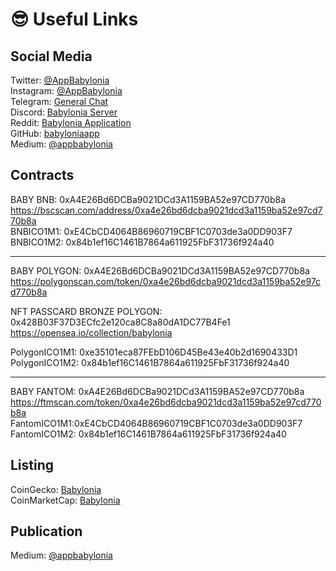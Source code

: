 # 😎 Useful Links

## Social Media

Twitter: [@AppBabylonia](https://twitter.com/AppBabylonia)</br> 
Instagram: [@AppBabylonia](https://www.instagram.com/appbabylonia/) </br>
Telegram: [General Chat](https://t.me/babyloniageneralchat)</br>
Discord: [Babylonia Server](https://discord.gg/kHMcU3EPrm)</br>
Reddit: [Babylonia Application](https://www.reddit.com/r/BabyloniaApplication/)</br>
GitHub: [babyloniaapp](https://github.com/babyloniaapp)</br>
Medium: [@appbabylonia](https://medium.com/@appbabylonia)</br>


## Contracts

BABY BNB: 0xA4E26Bd6DCBa9021DCd3A1159BA52e97CD770b8a </br>
https://bscscan.com/address/0xa4e26bd6dcba9021dcd3a1159ba52e97cd770b8a </br>
BNBICO1M1: 0xE4CbCD4064B86960719CBF1C0703de3a0DD903F7 </br>
BNBICO1M2: 0x84b1ef16C1461B7864a611925FbF31736f924a40 </br>

<hr/>

BABY POLYGON: 0xA4E26Bd6DCBa9021DCd3A1159BA52e97CD770b8a </br>
https://polygonscan.com/token/0xa4e26bd6dcba9021dcd3a1159ba52e97cd770b8a </br>

NFT PASSCARD BRONZE POLYGON: 0x428B03F37D3ECfc2e120ca8C8a80dA1DC77B4Fe1 </br>
https://opensea.io/collection/babylonia

PolygonICO1M1: 0xe35101eca87FEbD106D45Be43e40b2d1690433D1 </br>
PolygonICO1M2: 0x84b1ef16C1461B7864a611925FbF31736f924a40 </br>

<hr/>

BABY FANTOM: 0xA4E26Bd6DCBa9021DCd3A1159BA52e97CD770b8a </br>
https://ftmscan.com/token/0xa4e26bd6dcba9021dcd3a1159ba52e97cd770b8a </br>
FantomICO1M1:0xE4CbCD4064B86960719CBF1C0703de3a0DD903F7 </br>
FantomICO1M2: 0x84b1ef16C1461B7864a611925FbF31736f924a40 </br>





## Listing
CoinGecko: [Babylonia](https://www.coingecko.com/en/coins/babylonia)</br>
CoinMarketCap: [Babylonia](https://coinmarketcap.com/currencies/babylonia)</br>



## Publication
Medium: [@appbabylonia](https://medium.com/@appbabylonia)
